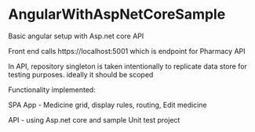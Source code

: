 # AngularWithAspNetCoreSample
Basic angular setup with Asp.net core API


Front end calls https://localhost:5001 which is endpoint for Pharmacy API

In API, repository singleton is taken intentionally to replicate data store for testing purposes. ideally it should be scoped

Functionality implemented:

SPA App - Medicine grid, display rules, routing, Edit medicine

API - using Asp.net core and sample Unit test project
